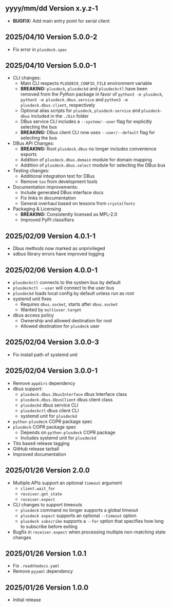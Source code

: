 yyyy/mm/dd Version x.y.z-1
--------------------------
- **BUGFIX:** Add main entry point for serial client

2025/04/10 Version 5.0.0-2
--------------------------
- Fix error in `plusdeck.spec`

2025/04/10 Version 5.0.0-1
------------------------
- CLI changes:
  - Main CLI respects `PLUSDECK_CONFIG_FILE` environment variable
  - **BREAKING:** `plusdeck`, `plusdeckd` and `plusdeckctl` have been removed from the Python package in favor of `python3 -m plusdeck`, `python3 -m plusdeck.dbus.service` and `python3 -m plusdeck.dbus.client`, respectively
  - Optional alias scripts for `plusdeck`, `plusdeck-service` and `plusdeck-dbus` included in the `./bin` folder
  - DBus service CLI includes a `--system/--user` flag for explicitly selecting the bus
  - **BREAKING:** DBus client CLI now uses `--user/--default` flag for selecting the bus
- DBus API Changes:
  - **BREAKING:** Root `plusdeck.dbus` no longer includes convenience exports
  - Addition of `plusdeck.dbus.domain` module for domain mapping
  - Addition of `plusdeck.dbus.select` module for selecting the DBus bus
- Testing changes:
  - Additional integration test for DBus
  - Remove `tox` from development tools
- Documentation improvements:
  - Include generated DBus interface docs
  - Fix links in documentation
  - General overhaul based on lessons from `crystalfontz`
- Packaging & Licensing
  - **BREAKING:** Consistently licensed as MPL-2.0
  - Improved PyPI classifiers

2025/02/09 Version 4.0.1-1
--------------------------
- Dbus methods now marked as unprivileged
- sdbus library errors have improved logging

2025/02/06 Version 4.0.0-1
--------------------------
- `plusdeckctl` connects to the system bus by default
- `plusdeckctl --user` will connect to the user bus
- `plusdeckd` loads local config by default unless run as root
- systemd unit fixes
  - Requires `dbus.socket`, starts after `dbus.socket`
  - Wanted by `multiuser.target`
- dbus access policy
  - Ownership and allowed destination for root
  - Allowed destination for `plusdeck` user

2025/02/04 Version 3.0.0-3
--------------------------
- Fix install path of systemd unit

2025/02/04 Version 3.0.0-1
--------------------------
- Remove `appdirs` dependency
- dbus support:
  - `plusdeck.dbus.DbusInterface` dbus Interface class
  - `plusdeck.dbus.DbusClient` dbus client class
  - `plusdeckd` dbus service CLI
  - `plusdeckctl` dbus client CLI
  - systemd unit for `plusdeckd`
- `python-plusdeck` COPR package spec
- `plusdeck` COPR package spec
  - Depends on `python-plusdeck` COPR package
  - Includes systemd unit for `plusdeckd`
- Tito based release tagging
- GitHub release tarball
- Improved documentation

2025/01/26 Version 2.0.0
------------------------
- Multiple APIs support an optional `timeout` argument
  - `client.wait_for`
  - `receiver.get_state`
  - `receiver.expect`
- CLI changes to support timeouts
  - `plusdeck` command no longer supports a global timeout
  - `plusdeck expect` supports an optional `--timeout` option
  - `plusdeck subscribe` supports a `--for` option that specifies how long to subscribe before exiting
- Bugfix in `receiver.expect` when processing multiple non-matching state changes

2025/01/26 Version 1.0.1
------------------------
- Fix `.readthedocs.yaml`
- Remove `pyyaml` dependency

2025/01/26 Version 1.0.0
------------------------
- Initial release

